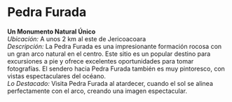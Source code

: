 # Pedra Furada

**Un Monumento Natural Único**  
_Ubicación:_ A unos 2 km al este de Jericoacoara  
_Descripción:_ La Pedra Furada es una impresionante formación rocosa con un gran arco natural en el centro. Este sitio es un popular destino para excursiones a pie y ofrece excelentes oportunidades para tomar fotografías. El sendero hacia Pedra Furada también es muy pintoresco, con vistas espectaculares del océano.  
_Lo Destacado:_ Visita Pedra Furada al atardecer, cuando el sol se alinea perfectamente con el arco, creando una imagen espectacular.
